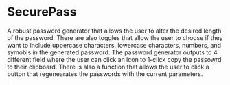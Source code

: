 # SecurePass
A robust password generator that allows the user to alter the desired length of the password. There are also toggles that allow the user to choose if they want to include uppercase characters. lowercase characters, numbers, and symobls in the generated password. The password generator outputs to 4 different field where the user can click an icon to 1-click copy the passowrd to their clipboard. There is also a function that allows the user to click a button that regenearates the passwords with the current parameters.
